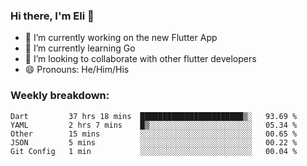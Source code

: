 ### Hi there, I'm Eli 👋
- 🔭 I’m currently working on the new Flutter App
- 🌱 I’m currently learning Go
- 🦄 I’m looking to collaborate with other flutter developers
- 😄 Pronouns: He/Him/His

### Weekly breakdown:
<!--START_SECTION:waka-->
```text
Dart         37 hrs 18 mins  ███████████████████████▒░   93.69 % 
YAML         2 hrs 7 mins    █▒░░░░░░░░░░░░░░░░░░░░░░░   05.34 % 
Other        15 mins         ░░░░░░░░░░░░░░░░░░░░░░░░░   00.65 % 
JSON         5 mins          ░░░░░░░░░░░░░░░░░░░░░░░░░   00.22 % 
Git Config   1 min           ░░░░░░░░░░░░░░░░░░░░░░░░░   00.04 % 
```
<!--END_SECTION:waka-->
